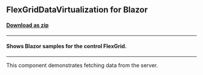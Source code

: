 ## FlexGridDataVirtualization for Blazor
#### [Download as zip](https://grapecity.github.io/DownGit/#/home?url=https://github.com/GrapeCity/ComponentOne-Blazor-Samples/tree/master/Grid/FlexGridDataVirtualization)
____
#### Shows Blazor samples for the control FlexGrid.
____
This component demonstrates fetching data from the server.
